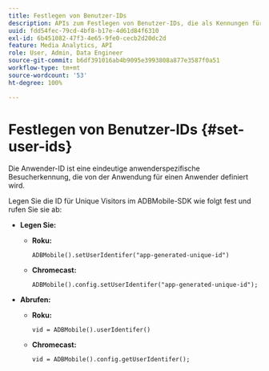 ```yaml
---
title: Festlegen von Benutzer-IDs
description: APIs zum Festlegen von Benutzer-IDs, die als Kennungen für Unique Customers dienen.
uuid: fdd54fec-79cd-4bf8-b17e-4d61d84f6310
exl-id: 6b451082-47f3-4e65-9fe0-cecb2d20dc2d
feature: Media Analytics, API
role: User, Admin, Data Engineer
source-git-commit: b6df391016ab4b9095e3993808a877e3587f0a51
workflow-type: tm+mt
source-wordcount: '53'
ht-degree: 100%

---
```


# Festlegen von Benutzer-IDs {#set-user-ids}

Die Anwender-ID ist eine eindeutige anwenderspezifische Besucherkennung, die von der Anwendung für einen Anwender definiert wird.

Legen Sie die ID für Unique Visitors im ADBMobile-SDK wie folgt fest und rufen Sie sie ab:

* **Legen Sie:**

   * **Roku:**

      ```
      ADBMobile().setUserIdentifer("app-generated-unique-id")
      ```

   * **Chromecast:**

      ```
      ADBMobile().config.setUserIdentifer("app-generated-unique-id");
      ```

* **Abrufen:**

   * **Roku:**

      ```
      vid = ADBMobile().userIdentifer()
      ```

   * **Chromecast:**

      ```
      vid = ADBMobile().config.getUserIdentifer();
      ```
